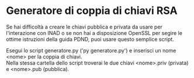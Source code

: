 # Generatore di coppia di chiavi RSA

Se hai difficoltà a creare le chiavi pubblica e privata da usare per l'interazione con INAD o se non hai a disposizione OpenSSL per segire le ottime istruzioni della guida PDND, puoi usare questo semplice script.

Esegui lo script generatore.py ('py generatore.py') e inserisci un nome \<nome\> per la coppia di chiavi.  
Nella stessa cartella dello script troverai le due chiavi \<nome\>.priv (privata) e \<nome\>.pub (pubblica).
